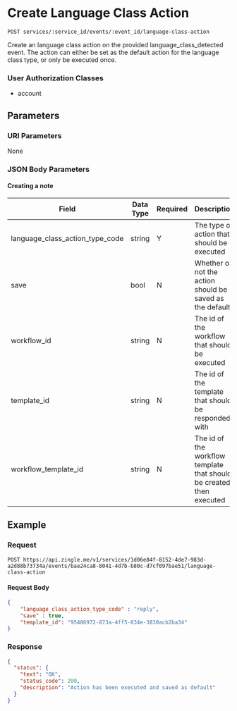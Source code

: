 # Create Language Class Action

    POST services/:service_id/events/:event_id/language-class-action
    
Create an language class action on the provided language_class_detected event. The action can either be set
as the default action for the language class type, or only be executed once.  

### User Authorization Classes 
* account

## Parameters
### URI Parameters
None

### JSON Body Parameters

#### Creating a note
Field | Data Type | Required | Description
--- | --- | --- | ---
language_class_action_type_code | string | Y | The type of action that should be executed
save | bool | N | Whether or not the action should be saved as the default
workflow_id | string | N | The id of the workflow that should be executed
template_id | string | N | The id of the template that should be responded with
workflow_template_id | string | N | The id of the workflow template that should be created then executed

## Example
### Request

    POST https://api.zingle.me/v1/services/1d06e84f-8152-4de7-983d-a2d88b73734a/events/bae24ca8-8041-4d7b-b80c-d7cf097bae51/language-class-action
#### Request Body
```json
{
    "language_class_action_type_code" : "reply",
    "save" : true,
    "template_id": "95486972-873a-4ff5-834e-3830acb2ba34"
}
```

### Response
``` json
{
  "status": {
    "text": "OK",
    "status_code": 200,
    "description": "Action has been executed and saved as default"
  }
}
```

[Create Language Class Action]: /messages/POST_create_language_class_action.md
